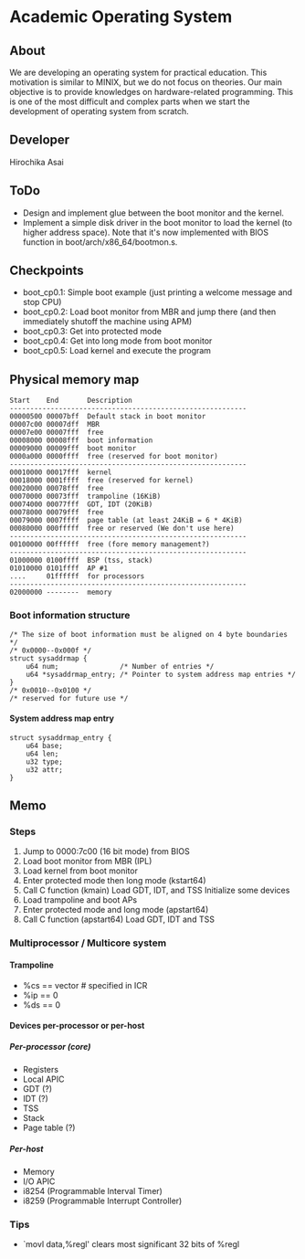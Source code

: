 # Academic Operating System

## About
We are developing an operating system for practical education.  This
motivation is similar to MINIX, but we do not focus on theories.
Our main objective is to provide knowledges on hardware-related
programming.  This is one of the most difficult and complex parts
when we start the development of operating system from scratch.

## Developer
Hirochika Asai

## ToDo
- Design and implement glue between the boot monitor and the kernel.
- Implement a simple disk driver in the boot monitor to load the
  kernel (to higher address space).  Note that it's now implemented
  with BIOS function in boot/arch/x86_64/bootmon.s.

## Checkpoints
- boot_cp0.1: Simple boot example (just printing a welcome message
  and stop CPU)
- boot_cp0.2: Load boot monitor from MBR and jump there (and then
  immediately shutoff the machine using APM)
- boot_cp0.3: Get into protected mode
- boot_cp0.4: Get into long mode from boot monitor
- boot_cp0.5: Load kernel and execute the program

## Physical memory map
    Start    End       Description
    ----------------------------------------------------------
    00000500 00007bff  Default stack in boot monitor
    00007c00 00007dff  MBR
    00007e00 00007fff  free
    00008000 00008fff  boot information
    00009000 00009fff  boot monitor
    0000a000 0000ffff  free (reserved for boot monitor)
    ----------------------------------------------------------
    00010000 00017fff  kernel
    00018000 0001ffff  free (reserved for kernel)
    00020000 00078fff  free
    00070000 00073fff  trampoline (16KiB)
    00074000 00077fff  GDT, IDT (20KiB)
    00078000 00079fff  free
    00079000 0007ffff  page table (at least 24KiB = 6 * 4KiB)
    00080000 000fffff  free or reserved (We don't use here)
    ----------------------------------------------------------
    00100000 00ffffff  free (fore memory management?)
    ----------------------------------------------------------
    01000000 0100ffff  BSP (tss, stack)
    01010000 0101ffff  AP #1
    ....     01ffffff  for processors
    ----------------------------------------------------------
    02000000 --------  memory

### Boot information structure
    /* The size of boot information must be aligned on 4 byte boundaries */
    /* 0x0000--0x000f */
    struct sysaddrmap {
        u64 num;               /* Number of entries */
        u64 *sysaddrmap_entry; /* Pointer to system address map entries */
    }
    /* 0x0010--0x0100 */
    /* reserved for future use */

#### System address map entry
    struct sysaddrmap_entry {
        u64 base;
        u64 len;
        u32 type;
        u32 attr;
    }

## Memo

### Steps
1. Jump to 0000:7c00 (16 bit mode) from BIOS
2. Load boot monitor from MBR (IPL)
3. Load kernel from boot monitor
4. Enter protected mode then long mode (kstart64)
5. Call C function (kmain)
   Load GDT, IDT, and TSS
   Initialize some devices
6. Load trampoline and boot APs
7. Enter protected mode and long mode (apstart64)
8. Call C function (apstart64)
   Load GDT, IDT and TSS

### Multiprocessor / Multicore system

#### Trampoline
- %cs == vector # specified in ICR
- %ip == 0
- %ds == 0

#### Devices per-processor or per-host
##### Per-processor (core)
- Registers
- Local APIC
- GDT (?)
- IDT (?)
- TSS
- Stack
- Page table (?)

##### Per-host
- Memory
- I/O APIC
- i8254 (Programmable Interval Timer)
- i8259 (Programmable Interrupt Controller)

### Tips
- `movl data,%regl' clears most significant 32 bits of %regl
